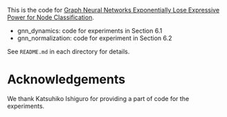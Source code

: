 This is the code for [Graph Neural Networks Exponentially Lose Expressive Power for Node Classification](https://arxiv.org/abs/1905.10947).

- gnn_dynamics: code for experiments in Section 6.1
- gnn_normalization: code for experiment in Section 6.2

See `README.md` in each directory for details.

# Acknowledgements

We thank Katsuhiko Ishiguro for providing a part of code for the experiments.
